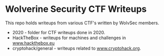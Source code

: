 # Wolverine Security CTF Writeups

This repo holds writeups from various CTF's written by WolvSec members. 
*  2020 - folder for CTF writeups done in 2020.
*  HackTheBox - writeups for machines and challenges in www.hackthebox.eu
*  cryptohack/general - writeups related to www.cryptohack.org. 
